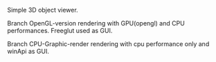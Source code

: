 Simple 3D object viewer.

Branch OpenGL-version rendering with GPU(opengl) and CPU performances. Freeglut used as GUI.

Branch CPU-Graphic-render rendering with cpu performance only and winApi as GUI.
